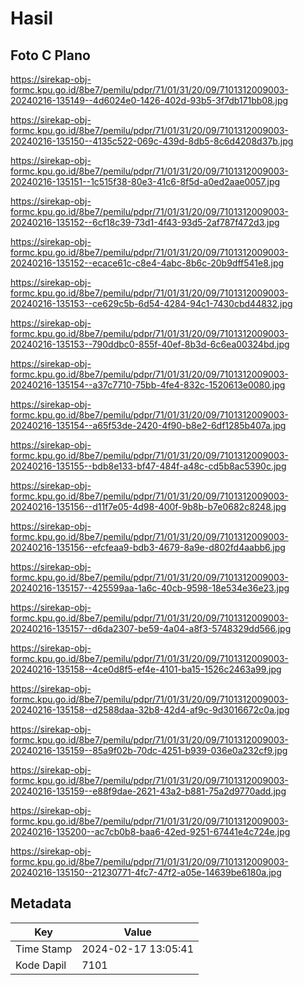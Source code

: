 # Hasil

## Foto C Plano

https://sirekap-obj-formc.kpu.go.id/8be7/pemilu/pdpr/71/01/31/20/09/7101312009003-20240216-135149--4d6024e0-1426-402d-93b5-3f7db171bb08.jpg

https://sirekap-obj-formc.kpu.go.id/8be7/pemilu/pdpr/71/01/31/20/09/7101312009003-20240216-135150--4135c522-069c-439d-8db5-8c6d4208d37b.jpg

https://sirekap-obj-formc.kpu.go.id/8be7/pemilu/pdpr/71/01/31/20/09/7101312009003-20240216-135151--1c515f38-80e3-41c6-8f5d-a0ed2aae0057.jpg

https://sirekap-obj-formc.kpu.go.id/8be7/pemilu/pdpr/71/01/31/20/09/7101312009003-20240216-135152--6cf18c39-73d1-4f43-93d5-2af787f472d3.jpg

https://sirekap-obj-formc.kpu.go.id/8be7/pemilu/pdpr/71/01/31/20/09/7101312009003-20240216-135152--ecace61c-c8e4-4abc-8b6c-20b9dff541e8.jpg

https://sirekap-obj-formc.kpu.go.id/8be7/pemilu/pdpr/71/01/31/20/09/7101312009003-20240216-135153--ce629c5b-6d54-4284-94c1-7430cbd44832.jpg

https://sirekap-obj-formc.kpu.go.id/8be7/pemilu/pdpr/71/01/31/20/09/7101312009003-20240216-135153--790ddbc0-855f-40ef-8b3d-6c6ea00324bd.jpg

https://sirekap-obj-formc.kpu.go.id/8be7/pemilu/pdpr/71/01/31/20/09/7101312009003-20240216-135154--a37c7710-75bb-4fe4-832c-1520613e0080.jpg

https://sirekap-obj-formc.kpu.go.id/8be7/pemilu/pdpr/71/01/31/20/09/7101312009003-20240216-135154--a65f53de-2420-4f90-b8e2-6df1285b407a.jpg

https://sirekap-obj-formc.kpu.go.id/8be7/pemilu/pdpr/71/01/31/20/09/7101312009003-20240216-135155--bdb8e133-bf47-484f-a48c-cd5b8ac5390c.jpg

https://sirekap-obj-formc.kpu.go.id/8be7/pemilu/pdpr/71/01/31/20/09/7101312009003-20240216-135156--d11f7e05-4d98-400f-9b8b-b7e0682c8248.jpg

https://sirekap-obj-formc.kpu.go.id/8be7/pemilu/pdpr/71/01/31/20/09/7101312009003-20240216-135156--efcfeaa9-bdb3-4679-8a9e-d802fd4aabb6.jpg

https://sirekap-obj-formc.kpu.go.id/8be7/pemilu/pdpr/71/01/31/20/09/7101312009003-20240216-135157--425599aa-1a6c-40cb-9598-18e534e36e23.jpg

https://sirekap-obj-formc.kpu.go.id/8be7/pemilu/pdpr/71/01/31/20/09/7101312009003-20240216-135157--d6da2307-be59-4a04-a8f3-5748329dd566.jpg

https://sirekap-obj-formc.kpu.go.id/8be7/pemilu/pdpr/71/01/31/20/09/7101312009003-20240216-135158--4ce0d8f5-ef4e-4101-ba15-1526c2463a99.jpg

https://sirekap-obj-formc.kpu.go.id/8be7/pemilu/pdpr/71/01/31/20/09/7101312009003-20240216-135158--d2588daa-32b8-42d4-af9c-9d3016672c0a.jpg

https://sirekap-obj-formc.kpu.go.id/8be7/pemilu/pdpr/71/01/31/20/09/7101312009003-20240216-135159--85a9f02b-70dc-4251-b939-036e0a232cf9.jpg

https://sirekap-obj-formc.kpu.go.id/8be7/pemilu/pdpr/71/01/31/20/09/7101312009003-20240216-135159--e88f9dae-2621-43a2-b881-75a2d9770add.jpg

https://sirekap-obj-formc.kpu.go.id/8be7/pemilu/pdpr/71/01/31/20/09/7101312009003-20240216-135200--ac7cb0b8-baa6-42ed-9251-67441e4c724e.jpg

https://sirekap-obj-formc.kpu.go.id/8be7/pemilu/pdpr/71/01/31/20/09/7101312009003-20240216-135150--21230771-4fc7-47f2-a05e-14639be6180a.jpg


## Metadata

| Key        | Value               |
| ---------- | ------------------- |
| Time Stamp | 2024-02-17 13:05:41 |
| Kode Dapil | 7101                |



